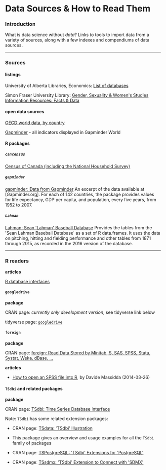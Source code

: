 # Data Sources & How to Read Them

### Introduction

What is data science without _data_?  Links to tools to import data from a variety of sources, along with a few indexes and compendiums of data sources.

---
### Sources

#### listings

University of Alberta Libraries, Economics: [List of databases](http://guides.library.ualberta.ca/c.php?g=329741&p=2334221)

Simon Fraser University Library: [Gender, Sexuality & Women's Studies Information Resources: Facts & Data](http://www.lib.sfu.ca/help/research-assistance/subject/gsws/factsdata)

#### open data sources

[OECD world data, by country](https://data.oecd.org/)

[Gapminder](https://www.gapminder.org/data/) - all indicators displayed in Gapminder World



#### R packages


##### `cancensus`

[Census of Canada (including the National Household Survey)](https://github.com/mountainMath/cancensus)


##### `gapminder`

[gapminder: Data from Gapminder](https://cran.r-project.org/web/packages/gapminder/index.html) An excerpt of the data available at [Gapminder.org]. For each of 142 countries, the package provides values for life expectancy, GDP per capita, and population, every five years, from 1952 to 2007. 


##### `Lahman`

[Lahman: Sean 'Lahman' Baseball Database](https://cran.r-project.org/web/packages/Lahman/)  Provides the tables from the 'Sean Lahman Baseball Database' as a set of R data.frames. It uses the data on pitching, hitting and fielding performance and other tables from 1871 through 2015, as recorded in the 2016 version of the database.


---
### R readers

**articles**

[R database interfaces](http://www.burns-stat.com/r-database-interfaces/)


#### `googledrive`

**package**

CRAN page: _currently only development version_, see tidyverse link below 

tidyverse page: [`googledrive`](https://tidyverse.github.io/googledrive/)



#### `foreign`

**package**

CRAN page: [foreign: Read Data Stored by Minitab, S, SAS, SPSS, Stata, Systat, Weka, dBase, ...]( https://CRAN.R-project.org/package=foreign)

**articles**

* [How to open an SPSS file into R](http://www.milanor.net/blog/how-to-open-an-spss-file-into-r/), by Davide Massidda (2014-03-26)


#### `TSdbi` and related packages

**package**

CRAN page: [TSdbi: Time Series Database Interface]( https://CRAN.R-project.org/package=TSdbi)

Note: `TSdbi` has some related extension packages:

* CRAN page: [TSdata: 'TSdbi' Illustration](https://cran.r-project.org/web/packages/TSdata/index.html)
*  This package gives an overview and usage examples for all the `TSdbi` family of packages

* CRAN page: [TSPostgreSQL: 'TSdbi' Extensions for 'PostgreSQL'](https://cran.r-project.org/web/packages/TSPostgreSQL/index.html)

* CRAN page: [TSsdmx: 'TSdbi' Extension to Connect with 'SDMX'](https://cran.r-project.org/web/packages/TSsdmx/index.html)


